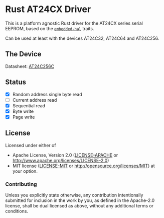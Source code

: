 # Rust AT24CX Driver

This is a platform agnostic Rust driver for the AT24CX series serial EEPROM,
based on the [`embedded-hal`](https://github.com/japaric/embedded-hal) traits.

Can be used at least with the devices AT24C32, AT24C64 and AT24C256.

## The Device

Datasheet: [AT24C256C](http://ww1.microchip.com/downloads/en/DeviceDoc/Atmel-8568-SEEPROM-AT24C256C-Datasheet.pdf)

## Status

- [x] Random address single byte read
- [ ] Current address read
- [x] Sequential read
- [x] Byte write
- [x] Page write

## License

Licensed under either of

 * Apache License, Version 2.0 ([LICENSE-APACHE](LICENSE-APACHE) or
   http://www.apache.org/licenses/LICENSE-2.0)
 * MIT license ([LICENSE-MIT](LICENSE-MIT) or
   http://opensource.org/licenses/MIT) at your option.

### Contributing

Unless you explicitly state otherwise, any contribution intentionally submitted
for inclusion in the work by you, as defined in the Apache-2.0 license, shall
be dual licensed as above, without any additional terms or conditions.

